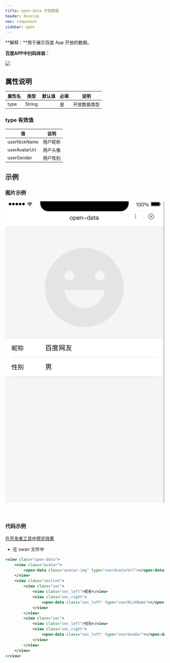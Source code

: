 ```yaml
---
title: open-data 开放数据
header: develop
nav: component
sidebar: open
---
```




**解释：**用于展示百度 App 开放的数据。


**百度APP中扫码体验：**

<img src="https://b.bdstatic.com/miniapp/assets/images/doc_demo/open-data.png"  class="demo-qrcode-image" />

## **属性说明**


| 属性名 | 类型     | 默认值  | 必填 |说明              |
| --- | ------ | ---- | --------------- |---- |
| type | String | | 是 |开放数据类型 |

### **type 有效值**

| 值 | 说明 |
|--- |----- |
| userNickName | 用户昵称 |
| userAvatarUrl | 用户头像 |
| userGender | 用户性别 |

## 示例

### **图片示例**

<div class="m-doc-custom-examples">
    <div class="m-doc-custom-examples-correct">
        <img src="../../../img/component/open-data.png">
    </div>
    <div class="m-doc-custom-examples-correct">
        <img src="">
    </div>
    <div class="m-doc-custom-examples-correct">
        <img src="">
    </div>
</div>

### **代码示例**

<a href="swanide://fragment/e98cfa76e01e4b38ab712a7942c6b32b1565510599988" title="在开发者工具中预览效果" target="_self">在开发者工具中预览效果</a>

* 在 swan 文件中

```xml
<view class="open-data">
    <view class="avatar">
        <open-data class="avatar-img" type="userAvatarUrl"></open-data>
    </view>
    <view class="section">
        <view class="sec">
            <view class="sec_left">昵称</view>
            <view class="sec_right">
                <open-data class="sec_left" type="userNickName"></open-data>
            </view>
        </view>
        <view class="sec">
            <view class="sec_left">性别</view>
            <view class="sec_right">
                <open-data class="sec_left" type="userGender"></open-data>
            </view>
        </view>
    </view>
</view>
```





